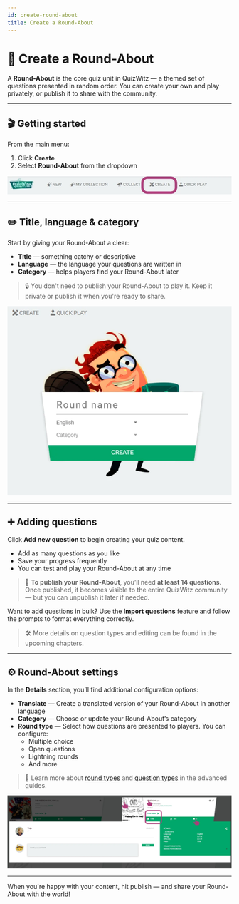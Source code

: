 ```yaml
---
id: create-round-about
title: Create a Round-About
---
```


# 🧠 Create a Round-About

A **Round-About** is the core quiz unit in QuizWitz — a themed set of questions presented in random order. You can create your own and play privately, or publish it to share with the community.

---

## 🎬 Getting started

From the main menu:

1. Click **Create**
2. Select **Round-About** from the dropdown

![QuizWitz top navigation bar](../../assets/images/top-menu-create.png)

---

## ✏️ Title, language & category

Start by giving your Round-About a clear:

- **Title** — something catchy or descriptive
- **Language** — the language your questions are written in
- **Category** — helps players find your Round-About later

> 🔒 You don't need to publish your Round-About to play it. Keep it private or publish it when you're ready to share.

![QuizWitz create round](../../assets/images/create-round.png)

---

## ➕ Adding questions

Click **Add new question** to begin creating your quiz content.

- Add as many questions as you like
- Save your progress frequently
- You can test and play your Round-About at any time

> 📢 **To publish your Round-About**, you’ll need **at least 14 questions**. Once published, it becomes visible to the entire QuizWitz community — but you can unpublish it later if needed.

Want to add questions in bulk? Use the **Import questions** feature and follow the prompts to format everything correctly.

> 🛠️ More details on question types and editing can be found in the upcoming chapters.

---

## ⚙️ Round-About settings

In the **Details** section, you’ll find additional configuration options:

- **Translate** — Create a translated version of your Round-About in another language
- **Category** — Choose or update your Round-About’s category
- **Round type** — Select how questions are presented to players. You can configure:
    - Multiple choice
    - Open questions
    - Lightning rounds
    - And more

> 🔗 Learn more about [round types](../round-types/000-round-types.md) and [question types](../question-types/000-question-types.md) in the advanced guides.

![Round-About settings](../../assets/images/round-about-details.png)

---

When you're happy with your content, hit publish — and share your Round-About with the world!
